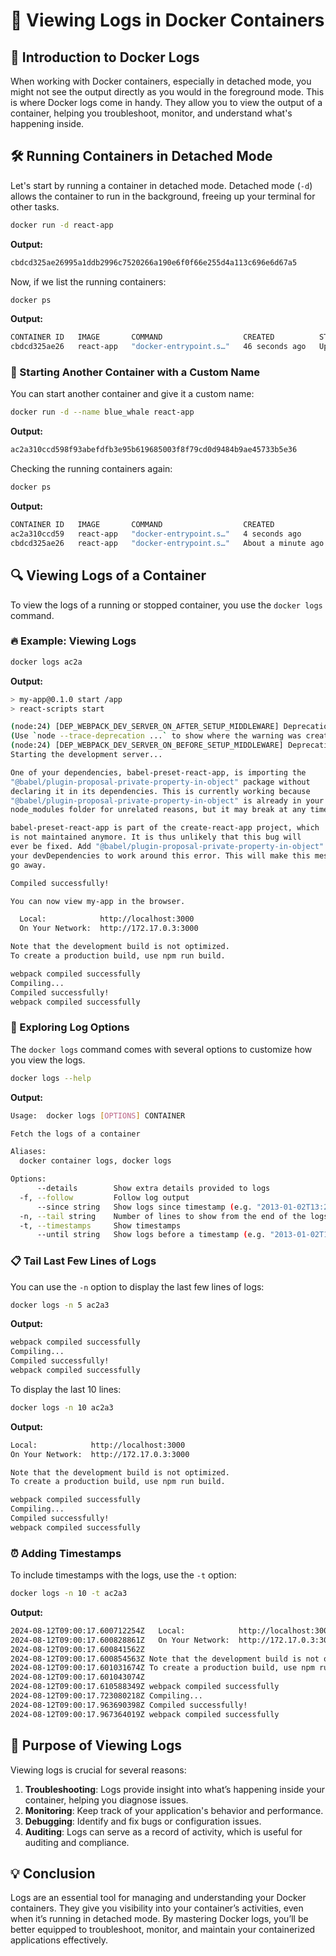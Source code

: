 # 📄 Viewing Logs in Docker Containers

## 🌟 Introduction to Docker Logs

When working with Docker containers, especially in detached mode, you might not see the output directly as you would in the foreground mode. This is where Docker logs come in handy. They allow you to view the output of a container, helping you troubleshoot, monitor, and understand what's happening inside.

## 🛠️ Running Containers in Detached Mode

Let's start by running a container in detached mode. Detached mode (`-d`) allows the container to run in the background, freeing up your terminal for other tasks.

```bash
docker run -d react-app
```

**Output:**

```bash
cbdcd325ae26995a1ddb2996c7520266a190e6f0f66e255d4a113c696e6d67a5
```

Now, if we list the running containers:

```bash
docker ps
```

**Output:**

```bash
CONTAINER ID   IMAGE       COMMAND                  CREATED          STATUS          PORTS      NAMES
cbdcd325ae26   react-app   "docker-entrypoint.s…"   46 seconds ago   Up 45 seconds   3000/tcp   great_diffie
```

### 📝 Starting Another Container with a Custom Name

You can start another container and give it a custom name:

```bash
docker run -d --name blue_whale react-app
```

**Output:**

```bash
ac2a310ccd598f93abefdfb3e95b619685003f8f79cd0d9484b9ae45733b5e36
```

Checking the running containers again:

```bash
docker ps
```

**Output:**

```bash
CONTAINER ID   IMAGE       COMMAND                  CREATED              STATUS              PORTS      NAMES
ac2a310ccd59   react-app   "docker-entrypoint.s…"   4 seconds ago        Up 3 seconds        3000/tcp   blue_whale
cbdcd325ae26   react-app   "docker-entrypoint.s…"   About a minute ago   Up About a minute   3000/tcp   great_diffie
```

## 🔍 Viewing Logs of a Container

To view the logs of a running or stopped container, you use the `docker logs` command.

### 🔥 Example: Viewing Logs

```bash
docker logs ac2a
```

**Output:**

```bash
> my-app@0.1.0 start /app
> react-scripts start

(node:24) [DEP_WEBPACK_DEV_SERVER_ON_AFTER_SETUP_MIDDLEWARE] DeprecationWarning: 'onAfterSetupMiddleware' option is deprecated. Please use the 'setupMiddlewares' option.
(Use `node --trace-deprecation ...` to show where the warning was created)
(node:24) [DEP_WEBPACK_DEV_SERVER_ON_BEFORE_SETUP_MIDDLEWARE] DeprecationWarning: 'onBeforeSetupMiddleware' option is deprecated. Please use the 'setupMiddlewares' option.
Starting the development server...

One of your dependencies, babel-preset-react-app, is importing the
"@babel/plugin-proposal-private-property-in-object" package without
declaring it in its dependencies. This is currently working because
"@babel/plugin-proposal-private-property-in-object" is already in your
node_modules folder for unrelated reasons, but it may break at any time.

babel-preset-react-app is part of the create-react-app project, which
is not maintained anymore. It is thus unlikely that this bug will
ever be fixed. Add "@babel/plugin-proposal-private-property-in-object" to
your devDependencies to work around this error. This will make this message
go away.

Compiled successfully!

You can now view my-app in the browser.

  Local:            http://localhost:3000
  On Your Network:  http://172.17.0.3:3000

Note that the development build is not optimized.
To create a production build, use npm run build.

webpack compiled successfully
Compiling...
Compiled successfully!
webpack compiled successfully
```

### 🚀 Exploring Log Options

The `docker logs` command comes with several options to customize how you view the logs.

```bash
docker logs --help
```

**Output:**

```bash
Usage:  docker logs [OPTIONS] CONTAINER

Fetch the logs of a container

Aliases:
  docker container logs, docker logs

Options:
      --details        Show extra details provided to logs
  -f, --follow         Follow log output
      --since string   Show logs since timestamp (e.g. "2013-01-02T13:23:37Z") or relative (e.g. "42m" for 42 minutes)
  -n, --tail string    Number of lines to show from the end of the logs (default "all")
  -t, --timestamps     Show timestamps
      --until string   Show logs before a timestamp (e.g. "2013-01-02T13:23:37Z") or relative (e.g. "42m" for 42 minutes)
```

### 📋 Tail Last Few Lines of Logs

You can use the `-n` option to display the last few lines of logs:

```bash
docker logs -n 5 ac2a3
```

**Output:**

```bash
webpack compiled successfully
Compiling...
Compiled successfully!
webpack compiled successfully
```

To display the last 10 lines:

```bash
docker logs -n 10 ac2a3
```

**Output:**

```bash
Local:            http://localhost:3000
On Your Network:  http://172.17.0.3:3000

Note that the development build is not optimized.
To create a production build, use npm run build.

webpack compiled successfully
Compiling...
Compiled successfully!
webpack compiled successfully
```

### ⏰ Adding Timestamps

To include timestamps with the logs, use the `-t` option:

```bash
docker logs -n 10 -t ac2a3
```

**Output:**

```bash
2024-08-12T09:00:17.600712254Z   Local:            http://localhost:3000
2024-08-12T09:00:17.600828861Z   On Your Network:  http://172.17.0.3:3000
2024-08-12T09:00:17.600841562Z
2024-08-12T09:00:17.600854563Z Note that the development build is not optimized.
2024-08-12T09:00:17.601031674Z To create a production build, use npm run build.
2024-08-12T09:00:17.601043074Z
2024-08-12T09:00:17.610588349Z webpack compiled successfully
2024-08-12T09:00:17.723080218Z Compiling...
2024-08-12T09:00:17.963690398Z Compiled successfully!
2024-08-12T09:00:17.967364019Z webpack compiled successfully
```

## 🎯 Purpose of Viewing Logs

Viewing logs is crucial for several reasons:

1. **Troubleshooting**: Logs provide insight into what’s happening inside your container, helping you diagnose issues.
2. **Monitoring**: Keep track of your application's behavior and performance.
3. **Debugging**: Identify and fix bugs or configuration issues.
4. **Auditing**: Logs can serve as a record of activity, which is useful for auditing and compliance.

## 💡 Conclusion

Logs are an essential tool for managing and understanding your Docker containers. They give you visibility into your container’s activities, even when it’s running in detached mode. By mastering Docker logs, you’ll be better equipped to troubleshoot, monitor, and maintain your containerized applications effectively.

